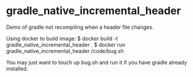 # gradle_native_incremental_header
Demo of gradle not recompiling when a header file changes.

Using docker to build image:
$ docker build -t gradle_native_incremental_header .
$ docker run  gradle_native_incremental_header /code/bug.sh

You may just want to touch up bug.sh and run it if you have gradle already installed.
